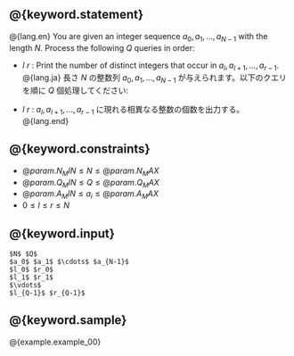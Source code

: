 ## @{keyword.statement}

@{lang.en}
You are given an integer sequence $a_0, a_1, \ldots, a_{N-1}$ with the length $N$. Process the following $Q$ queries in order:

- $l$ $r$ : Print the number of distinct integers that occur in $a_{l}, a_{l+1}, \ldots, a_{r-1}$.
@{lang.ja}
長さ $N$ の整数列 $a_0, a_1, \ldots, a_{N-1}$ が与えられます。以下のクエリを順に $Q$ 個処理してください:

- $l$ $r$ : $a_{l}, a_{l+1}, \ldots, a_{r-1}$ に現れる相異なる整数の個数を出力する。
@{lang.end}

## @{keyword.constraints}

- $@{param.N_MIN} \leq N \leq @{param.N_MAX}$
- $@{param.Q_MIN} \leq Q \leq @{param.Q_MAX}$
- $@{param.A_MIN} \leq a_i \leq @{param.A_MAX}$
- $0 \leq l \leq r \leq N$

## @{keyword.input}

```
$N$ $Q$
$a_0$ $a_1$ $\cdots$ $a_{N-1}$
$l_0$ $r_0$
$l_1$ $r_1$
$\vdots$
$l_{Q-1}$ $r_{Q-1}$
```

## @{keyword.sample}

@{example.example_00}
